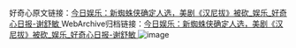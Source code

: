 好奇心原文链接：[今日娱乐：新蜘蛛侠确定人选，美剧《汉尼拔》被砍_娱乐_好奇心日报-谢舒敏 ](https://www.qdaily.com/articles/11163.html)
WebArchive归档链接：[今日娱乐：新蜘蛛侠确定人选，美剧《汉尼拔》被砍_娱乐_好奇心日报-谢舒敏 ](http://web.archive.org/web/20190623163814/https://www.qdaily.com/articles/11163.html)
![image](http://ww3.sinaimg.cn/large/007d5XDply1g3wcym57uoj30u04nsnpd)
